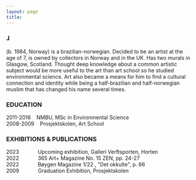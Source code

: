```yaml
---
layout: page
title: 
---
```

<div class="header__inline" style="max-width:600px">
    <H3>⅃</H3><p>(b. 1984, Norway) is a brazilian-norwegian. Decided to be an artist at the age of 7, is owned by collectors in Norway and in the UK. Has two murals in Glasgow, Scotland. Thought deep knowledge about a common artistic subject would be more useful to the art than art school so he studied environmental science. Art also became a means for him to find a cultural connection and identity while being a half-brazilian and half-norwegian muslim that has changed his name several times.</p>
</div>


### EDUCATION

2011-2016 &nbsp;&nbsp; NMBU, MSc in Environmental Science  
2008-2009 &nbsp;&nbsp; Prosjektskolen, Art School  

### EXHIBITIONS & PUBLICATIONS

2023 &nbsp;&nbsp;&nbsp;&nbsp;&nbsp;&nbsp;&nbsp;&nbsp;&nbsp;&nbsp;&nbsp; Upcoming exhibition, Galleri Verftsporten, Horten  
2022 &nbsp;&nbsp;&nbsp;&nbsp;&nbsp;&nbsp;&nbsp;&nbsp;&nbsp;&nbsp;&nbsp; 365 Art+ Magazine No. 15 ZEN, pp. 24-27  
2022 &nbsp;&nbsp;&nbsp;&nbsp;&nbsp;&nbsp;&nbsp;&nbsp;&nbsp;&nbsp;&nbsp; Bøygen Magazine 1/22 , "Det okkulte", p. 66  
2009 &nbsp;&nbsp;&nbsp;&nbsp;&nbsp;&nbsp;&nbsp;&nbsp;&nbsp;&nbsp;&nbsp; Graduation Exhibition, Prosjektskolen  
